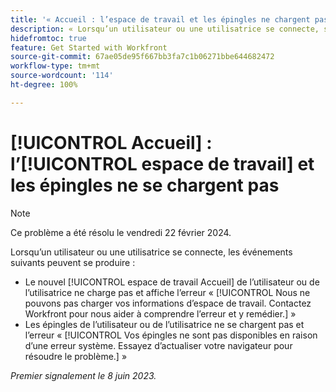 ```yaml
---
title: '« Accueil : l’espace de travail et les épingles ne chargent pas »'
description: « Lorsqu’un utilisateur ou une utilisatrice se connecte, son espace de travail Accueil et ses épingles ne se chargent pas, et des messages d’erreur s’affichent. »
hidefromtoc: true
feature: Get Started with Workfront
source-git-commit: 67ae05de95f667bb3fa7c1b06271bbe644682472
workflow-type: tm+mt
source-wordcount: '114'
ht-degree: 100%

---
```



# [!UICONTROL Accueil] : l’[!UICONTROL espace de travail] et les épingles ne se chargent pas

>[!NOTE]
>
>Ce problème a été résolu le vendredi 22 février 2024.

Lorsqu’un utilisateur ou une utilisatrice se connecte, les événements suivants peuvent se produire :

* Le nouvel [!UICONTROL espace de travail Accueil] de l’utilisateur ou de l’utilisatrice ne charge pas et affiche l’erreur « [!UICONTROL Nous ne pouvons pas charger vos informations d’espace de travail. Contactez Workfront pour nous aider à comprendre l’erreur et y remédier.] »
* Les épingles de l’utilisateur ou de l’utilisatrice ne se chargent pas et l’erreur « [!UICONTROL Vos épingles ne sont pas disponibles en raison d’une erreur système. Essayez d’actualiser votre navigateur pour résoudre le problème.] »

_Premier signalement le 8 juin 2023._
